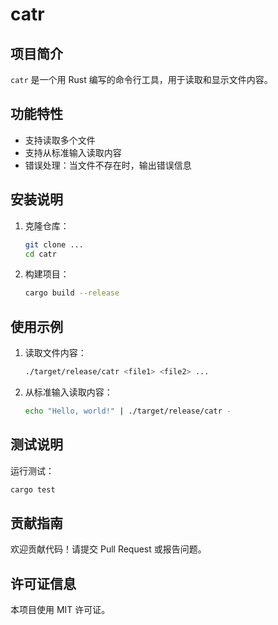 # catr

## 项目简介
`catr` 是一个用 Rust 编写的命令行工具，用于读取和显示文件内容。

## 功能特性
- 支持读取多个文件
- 支持从标准输入读取内容
- 错误处理：当文件不存在时，输出错误信息

## 安装说明
1. 克隆仓库：
    ```sh
    git clone ...
    cd catr
    ```
2. 构建项目：
    ```sh
    cargo build --release
    ```

## 使用示例
1. 读取文件内容：
    ```sh
    ./target/release/catr <file1> <file2> ...
    ```
2. 从标准输入读取内容：
    ```sh
    echo "Hello, world!" | ./target/release/catr -
    ```

## 测试说明
运行测试：
```sh
cargo test
```

## 贡献指南
欢迎贡献代码！请提交 Pull Request 或报告问题。

## 许可证信息
本项目使用 MIT 许可证。
